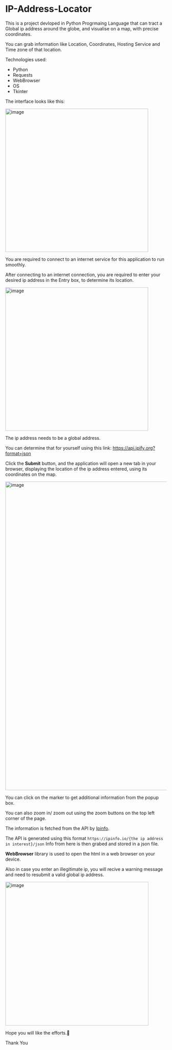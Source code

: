 # IP-Address-Locator
This is a project devloped in Python Progrmaing Language that can tract a Global ip address around the globe, and visualise on a map, with precise coordinates.

You can grab information like Location, Coordinates, Hosting Service and Time zone of that location.

Technologies used:
* Python
* Requests
* WebBrowser
* OS
* Tkinter

The interface looks like this:

<img width="446" alt="image" src="https://user-images.githubusercontent.com/77609727/210573999-1987fb9e-79b9-4448-b762-d0248bdd80ab.png">

You are required to connect to an internet service for this application to run smoothly.

After connecting to an internet connection, you are required to enter your desired ip address in the Entry box, to determine its location.

<img width="446" alt="image" src="https://user-images.githubusercontent.com/77609727/210575502-1363ee2d-1b8c-42a0-aeca-c87d7c4e6931.png">

The ip address needs to be a global address.

You can determine that for yourself using this link: https://api.ipify.org?format=json

Click the **Submit** button, and the application will open a new tab in your browser, displaying the location of the ip address entered, using its coordinates on the map.

<img width="960" alt="image" src="https://user-images.githubusercontent.com/77609727/210576476-e1563a93-a53b-44cd-a341-657256823f02.png">

You can click on the marker to get additional information from the popup box.

You can also zoom in/ zoom out using the zoom buttons on the top left corner of the page.

The information is fetched from the API by [Ipinfo](https://ipinfo.io/ "Ipinfo website").

The API is generated using this format `https://ipinfo.io/{the ip address in interest}/json`
Info from here is then grabed and stored in a json file.

**WebBrowser** library is used to open the html in a web browser on your device.

Also in case you enter an illegitimate ip, you will recive a warning message and need to resubmit a valid global ip address.

<img width="447" alt="image" src="https://user-images.githubusercontent.com/77609727/210577897-828cf450-32a7-4cdf-a359-c66c9ae2efa6.png">

Hope you will like the efforts.💖

Thank You
